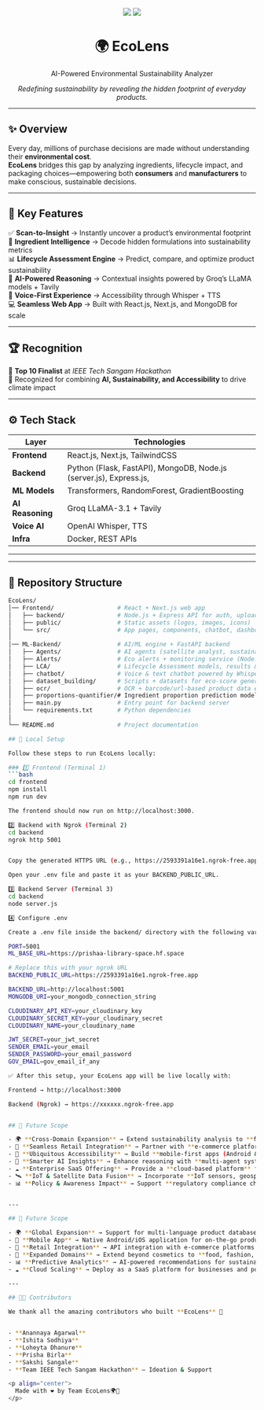 <!-- Banner -->
<p align="center">
  <img src="https://img.shields.io/badge/AI%20for%20Good-🌱-brightgreen?style=for-the-badge" />
  <img src="https://img.shields.io/badge/Top%2010-IEEE%20Tech%20Sangam%20Hackathon-blue?style=for-the-badge" />
</p>

<h1 align="center">🌍 EcoLens</h1>
<p align="center">AI-Powered Environmental Sustainability Analyzer </p>

<p align="center">
  <i>Redefining sustainability by revealing the hidden footprint of everyday products.</i>
</p>

---

## ✨ Overview  

Every day, millions of purchase decisions are made without understanding their **environmental cost**.  
**EcoLens** bridges this gap by analyzing ingredients, lifecycle impact, and packaging choices—empowering both **consumers** and **manufacturers** to make conscious, sustainable decisions.  

---

## 🚀 Key Features  

✅ **Scan-to-Insight** → Instantly uncover a product’s environmental footprint  
🧬 **Ingredient Intelligence** → Decode hidden formulations into sustainability metrics  
📊 **Lifecycle Assessment Engine** → Predict, compare, and optimize product sustainability  
🧠 **AI-Powered Reasoning** → Contextual insights powered by Groq’s LLaMA models + Tavily  
🎤 **Voice-First Experience** → Accessibility through Whisper + TTS  
💻 **Seamless Web App** → Built with React.js, Next.js, and MongoDB for scale  

---

## 🏆 Recognition  

🌱 **Top 10 Finalist** at *IEEE Tech Sangam Hackathon*  
🚀 Recognized for combining **AI, Sustainability, and Accessibility** to drive climate impact  

---

## ⚙️ Tech Stack  

| Layer       | Technologies |
|-------------|--------------|
| **Frontend** | React.js, Next.js, TailwindCSS |
| **Backend** | Python (Flask, FastAPI), MongoDB, Node.js (server.js), Express.js, |
| **ML Models** | Transformers, RandomForest, GradientBoosting |
| **AI Reasoning** | Groq LLaMA-3.1 + Tavily |
| **Voice AI** | OpenAI Whisper, TTS |
| **Infra** | Docker, REST APIs |

---

---

## 📂 Repository Structure  

```bash
EcoLens/
│── Frontend/                  # React + Next.js web app
│   ├── backend/               # Node.js + Express API for auth, uploads, products
│   ├── public/                # Static assets (logos, images, icons)
│   └── src/                   # App pages, components, chatbot, dashboards
│
│── ML-Backend/                # AI/ML engine + FastAPI backend
│   ├── Agents/                # AI agents (satellite analyst, sustainability reports)
│   ├── Alerts/                # Eco alerts + monitoring service (Node.js server)
│   ├── LCA/                   # Lifecycle Assessment models, results & comparisons
│   ├── chatbot/               # Voice & text chatbot powered by Whisper + LLaMA
│   ├── dataset_building/      # Scripts + datasets for eco-score generation
│   ├── ocr/                   # OCR + barcode/url-based product data extraction
│   ├── proportions-quantifier/# Ingredient proportion prediction models
│   ├── main.py                # Entry point for backend server
│   └── requirements.txt       # Python dependencies
│
└── README.md                  # Project documentation

## 🔧 Local Setup  

Follow these steps to run EcoLens locally:  

### 1️⃣ Frontend (Terminal 1)  
```bash
cd frontend
npm install
npm run dev

The frontend should now run on http://localhost:3000.

2️⃣ Backend with Ngrok (Terminal 2)
cd backend
ngrok http 5001


Copy the generated HTTPS URL (e.g., https://2593391a16e1.ngrok-free.app).

Open your .env file and paste it as your BACKEND_PUBLIC_URL.

3️⃣ Backend Server (Terminal 3)
cd backend
node server.js

4️⃣ Configure .env

Create a .env file inside the backend/ directory with the following variables:

PORT=5001
ML_BASE_URL=https://prishaa-library-space.hf.space

# Replace this with your ngrok URL
BACKEND_PUBLIC_URL=https://2593391a16e1.ngrok-free.app  

BACKEND_URL=http://localhost:5001
MONGODB_URI=your_mongodb_connection_string

CLOUDINARY_API_KEY=your_cloudinary_key
CLOUDINARY_SECRET_KEY=your_cloudinary_secret
CLOUDINARY_NAME=your_cloudinary_name

JWT_SECRET=your_jwt_secret
SENDER_EMAIL=your_email
SENDER_PASSWORD=your_email_password
GOV_EMAIL=gov_email_if_any

✅ After this setup, your EcoLens app will be live locally with:

Frontend → http://localhost:3000

Backend (Ngrok) → https://xxxxxx.ngrok-free.app


## 🔮 Future Scope  

- 🌍 **Cross-Domain Expansion** → Extend sustainability analysis to **food, fashion, consumer electronics, and logistics**, creating a unified eco-intelligence platform.  
- 🛒 **Seamless Retail Integration** → Partner with **e-commerce platforms, supermarkets, and manufacturers** to embed real-time eco scores into purchase journeys.  
- 📱 **Ubiquitous Accessibility** → Build **mobile-first apps (Android & iOS)** with AR-powered product scanning for instant sustainability insights.  
- 🧠 **Smarter AI Insights** → Enhance reasoning with **multi-agent systems** that can cross-verify product data, predict carbon hotspots, and recommend eco-friendly alternatives.  
- ☁️ **Enterprise SaaS Offering** → Provide a **cloud-based platform** for enterprises, NGOs, and governments to track and improve supply chain sustainability at scale.  
- 🛰️ **IoT & Satellite Data Fusion** → Incorporate **IoT sensors, geospatial analytics, and satellite imagery** to validate sourcing claims and monitor environmental footprints.  
- 📊 **Policy & Awareness Impact** → Support **regulatory compliance checks** and build **consumer education dashboards** to drive large-scale behavioral change.  


---

## 🔮 Future Scope  

- 🌍 **Global Expansion** → Support for multi-language product databases and region-specific sustainability metrics  
- 📱 **Mobile App** → Native Android/iOS application for on-the-go product scanning  
- 🤝 **Retail Integration** → API integration with e-commerce platforms for real-time sustainability scoring  
- 🧪 **Expanded Domains** → Extend beyond cosmetics to **food, fashion, and electronics**  
- 📊 **Predictive Analytics** → AI-powered recommendations for sustainable alternatives  
- ☁️ **Cloud Scaling** → Deploy as a SaaS platform for businesses and policymakers  

---

## 👩‍💻 Contributors  

We thank all the amazing contributors who built **EcoLens** 🌱  


- **Anannaya Agarwal**
- **Ishita Sodhiya**
- **Loheyta Dhanure** 
- **Prisha Birla**
- **Sakshi Sangale** 
- **Team IEEE Tech Sangam Hackathon** – Ideation & Support  

<p align="center">
  Made with ❤️ by Team EcoLens🌍🌱
</p>



